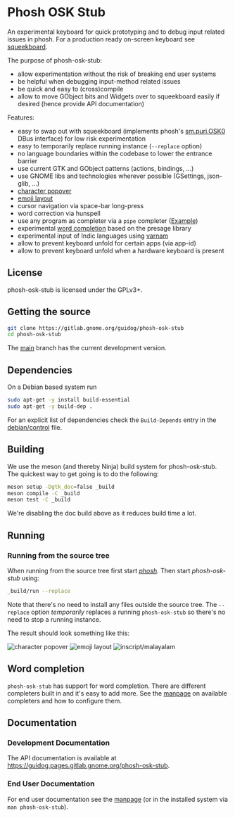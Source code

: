 # Phosh OSK Stub

An experimental keyboard for quick prototyping and to debug input related
issues in phosh. For a production ready on-screen keyboard see [squeekboard][].

The purpose of phosh-osk-stub:

- allow experimentation without the risk of breaking end user systems
- be helpful when debugging input-method related issues
- be quick and easy to (cross)compile
- allow to move GObject bits and Widgets over to squeekboard easily if
  desired (hence provide API documentation)

Features:

- easy to swap out with squeekboard (implements phosh's [sm.puri.OSK0]() DBus
  interface) for low risk experimentation
- easy to temporarily replace running instance (`--replace` option)
- no language boundaries within the codebase to lower the entrance barrier
- use current GTK and GObject patterns (actions, bindings, …)
- use GNOME libs and technologies wherever possible (GSettings, json-glib, …)
- [character popover](https://gitlab.gnome.org/guidog/phosh-osk-stub/-/raw/main/screenshots/pos-popover.png)
- [emoji layout](https://gitlab.gnome.org/guidog/phosh-osk-stub/-/raw/main/screenshots/pos-emoji.png)
- cursor navigation via space-bar long-press
- word correction via hunspell
- use any program as completer via a `pipe` completer ([Example](https://social.librem.one/@agx/110260534404795348))
- experimental [word completion](https://social.librem.one/@agx/109428599061094716)
  based on the presage library
- experimental input of Indic languages using [varnam](https://github.com/varnamproject)
- allow to prevent keyboard unfold for certain apps (via app-id)
- allow to prevent keyboard unfold when a hardware keyboard is present

## License

phosh-osk-stub is licensed under the GPLv3+.

## Getting the source

```sh
git clone https://gitlab.gnome.org/guidog/phosh-osk-stub
cd phosh-osk-stub
```

The [main][] branch has the current development version.

## Dependencies

On a Debian based system run

```sh
sudo apt-get -y install build-essential
sudo apt-get -y build-dep .
```

For an explicit list of dependencies check the `Build-Depends` entry in the
[debian/control][] file.

## Building

We use the meson (and thereby Ninja) build system for phosh-osk-stub.
The quickest way to get going is to do the following:

```sh
meson setup -Dgtk_doc=false _build
meson compile -C _build
meson test -C _build
```

We're disabling the doc build above as it reduces build time a lot.

## Running

### Running from the source tree

When running from the source tree first start *[phosh][]*.
Then start *phosh-osk-stub* using:

```sh
_build/run --replace
```

Note that there's no need to install any files outside the source tree. The
`--replace` option *temporarily* replaces a running `phosh-osk-stub` so there's
no need to stop a running instance.

The result should look something like this:

![character popover](screenshots/pos-popover.png)
![emoji layout](screenshots/pos-emoji.png)
![inscript/malayalam](screenshots/pos-wide-in+mal.png)

## Word completion

``phosh-osk-stub`` has support for word completion. There are different
completers built in and it's easy to add more. See the [manpage][] on
available completers and how to configure them.

## Documentation

### Development Documentation

The API documentation is available at
<https://guidog.pages.gitlab.gnome.org/phosh-osk-stub>.

### End User Documentation

For end user documentation see the [manpage][] (or in the installed
system via `man phosh-osk-stub`).

[main]: https://gitlab.gnome.org/guidog/phosh-osk-stub/-/tree/main
[.gitlab-ci.yml]: https://gitlab.gnome.org/guidog/phosh-osk-stub/-/blob/main/.gitlab-ci.yml
[debian/control]:https://gitlab.gnome.org/guidog/phosh-osk-stub/-/blob/main/debian/control
[phosh]: https://gitlab.gnome.org/World/Phosh/phosh
[squeekboard]: https://gitlab.gnome.org/World/Phosh/squeekboard
[sm.puri.OSK0]: https://gitlab.gnome.org/World/Phosh/phosh/-/blob/main/src/dbus/sm.puri.OSK0.xml
[phosh-osk-data]: https://gitlab.gnome.org/guidog/phosh-osk-data/
[manpage]: ./doc/phosh-osk-stub.rst
